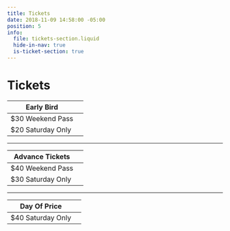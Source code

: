 ```yaml
---
title: Tickets
date: 2018-11-09 14:58:00 -05:00
position: 5
info:
  file: tickets-section.liquid
  hide-in-nav: true
  is-ticket-section: true
---
```


# Tickets

| Early Bird             |                   |
|------------------------|------------------:|
| $30 Weekend Pass       |                   |
| $20 Saturday Only      |                   |

---

| Advance Tickets           |                   |
|---------------------------|------------------:|
| $40 Weekend Pass          |                   |
| $30 Saturday Only         |                   |

---

| Day Of Price        |                   |
|---------------------------|------------------:|
| $40 Saturday Only         |                   |
